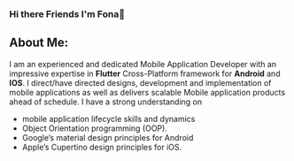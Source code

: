 ### Hi there Friends I'm Fona👋 
   ## About Me:
  I am an experienced and dedicated Mobile Application Developer with an impressive expertise in **Flutter**
Cross-Platform framework for **Android** and **IOS**. I direct/have directed designs, development and implementation of
mobile applications as well as delivers scalable Mobile application products ahead of schedule. I have a strong 
understanding on 
* mobile application lifecycle skills and dynamics
*  Object Orientation programming (OOP).
*  Google’s material design principles for Android
*  Apple’s Cupertino design principles for iOS.

<!--
**Erhabor-Fona/Erhabor-Fona** is a ✨ _special_ ✨ repository because its `README.md` (this file) appears on your GitHub profile.

Here are some ideas to get you started:

- 🔭 I’m currently working on ...
- 🌱 I’m currently learning ...
- 👯 I’m looking to collaborate on ...
- 🤔 I’m looking for help with ...
- 💬 Ask me about ...
- 📫 How to reach me: ...
- 😄 Pronouns: ...
- ⚡ Fun fact: ...
-->
